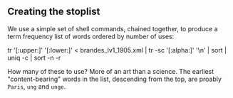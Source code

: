 ## Creating the stoplist

We use a simple set of shell commands, chained together, to produce a term frequency list of words ordered by number of uses:

tr '[:upper:]' '[:lower:]' < brandes_lv1_1905.xml | tr -sc '[:alpha:]' '\n' | sort |  uniq -c | sort -n -r

How many of these to use? More of an art than a science. The earliest "content-bearing" words in the list, descending from the top, are proably `Paris`, `ung` and `unge`. 
